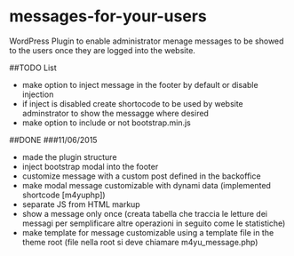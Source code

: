 # messages-for-your-users
WordPress Plugin to enable administrator menage messages to be showed to the users once they are logged into the website.

##TODO List
* make option to inject message in the footer by default or disable injection
* if inject is disabled create shortocode to be used by website adminstrator to show the messagge where desired
* make option to include or not bootstrap.min.js

##DONE
###11/06/2015
* made the plugin structure
* inject bootstrap modal into the footer
* customize message with a custom post defined in the backoffice
* make modal message customizable with dynami data (implemented shortcode [m4yuphp])
* separate JS from HTML markup
* show a message only once (creata tabella che traccia le letture dei messagi per semplificare altre operazioni in seguito come le statistiche)
* make template for message customizable using a template file in the theme root (file nella root si deve chiamare m4yu_message.php)



